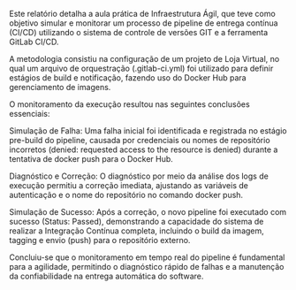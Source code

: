 Este relatório detalha a aula prática de Infraestrutura Ágil, que teve como objetivo simular e monitorar um processo de pipeline de entrega contínua (CI/CD) utilizando o sistema de controle de versões GIT e a ferramenta GitLab CI/CD.

A metodologia consistiu na configuração de um projeto de Loja Virtual, no qual um arquivo de orquestração (.gitlab-ci.yml) foi utilizado para definir estágios de build e notificação, fazendo uso do Docker Hub para gerenciamento de imagens.

O monitoramento da execução resultou nas seguintes conclusões essenciais:

Simulação de Falha: Uma falha inicial foi identificada e registrada no estágio pre-build do pipeline, causada por credenciais ou nomes de repositório incorretos (denied: requested access to the resource is denied) durante a tentativa de docker push para o Docker Hub.

Diagnóstico e Correção: O diagnóstico por meio da análise dos logs de execução permitiu a correção imediata, ajustando as variáveis de autenticação e o nome do repositório no comando docker push.

Simulação de Sucesso: Após a correção, o novo pipeline foi executado com sucesso (Status: Passed), demonstrando a capacidade do sistema de realizar a Integração Contínua completa, incluindo o build da imagem, tagging e envio (push) para o repositório externo.

Concluiu-se que o monitoramento em tempo real do pipeline é fundamental para a agilidade, permitindo o diagnóstico rápido de falhas e a manutenção da confiabilidade na entrega automática do software.
